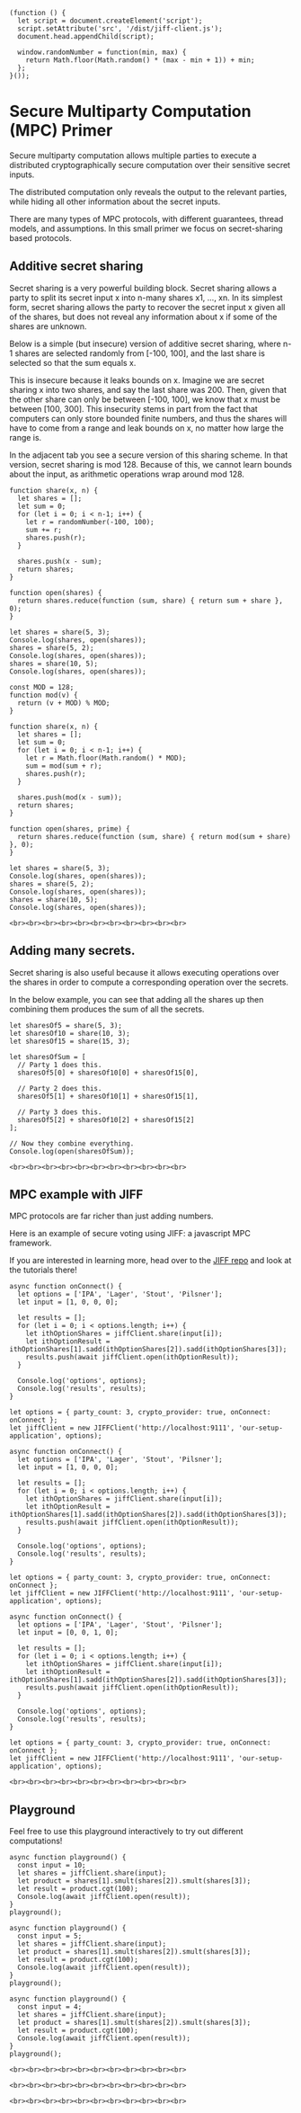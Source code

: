 ```neptune[language=javascript,inject=true]
(function () {
  let script = document.createElement('script');
  script.setAttribute('src', '/dist/jiff-client.js');
  document.head.appendChild(script);
  
  window.randomNumber = function(min, max) {
    return Math.floor(Math.random() * (max - min + 1)) + min;
  };
}());
```
# Secure Multiparty Computation (MPC) Primer

Secure multiparty computation allows multiple parties to execute a distributed
cryptographically secure computation over their sensitive secret inputs.

The distributed computation only reveals the output to the relevant parties, while
hiding all other information about the secret inputs.

There are many types of MPC protocols, with different guarantees, thread models,
and assumptions. In this small primer we focus on secret-sharing based protocols.

## Additive secret sharing

Secret sharing is a very powerful building block. Secret sharing allows a party
to split its secret input x into n-many shares x1, ..., xn. In its simplest form,
secret sharing allows the party to recover the secret input x given all of the shares,
but does not reveal any information about x if some of the shares are unknown.

Below is a simple (but insecure) version of additive secret sharing, where
n-1 shares are selected randomly from \[-100, 100\], and the last share is
selected so that the sum equals x.

This is insecure because it leaks bounds on x. Imagine we are secret sharing
x into two shares, and say the last share was 200. Then, given that the other
share can only be between \[-100, 100\], we know that x must be between \[100, 300\].
This insecurity stems in part from the fact that computers can only store bounded
finite numbers, and thus the shares will have to come from a range and leak bounds
on x, no matter how large the range is.

In the adjacent tab you see a secure version of this sharing scheme. In that version,
secret sharing is mod 128. Because of this, we cannot learn bounds about the input,
as arithmetic operations wrap around mod 128.

```neptune[frame=1,title=Insecure&nbsp;Scheme]
function share(x, n) {
  let shares = [];
  let sum = 0;
  for (let i = 0; i < n-1; i++) {
    let r = randomNumber(-100, 100);
    sum += r;
    shares.push(r);
  }
  
  shares.push(x - sum);
  return shares;
}

function open(shares) {
  return shares.reduce(function (sum, share) { return sum + share }, 0);
}

let shares = share(5, 3);
Console.log(shares, open(shares));
shares = share(5, 2);
Console.log(shares, open(shares));
shares = share(10, 5);
Console.log(shares, open(shares));
```

```neptune[frame=1,title=Secure&nbsp;Additive&nbsp;Secret&nbsp;Sharing,scope=33]
const MOD = 128;
function mod(v) {
  return (v + MOD) % MOD;
}

function share(x, n) {
  let shares = [];
  let sum = 0;
  for (let i = 0; i < n-1; i++) {
    let r = Math.floor(Math.random() * MOD);
    sum = mod(sum + r);
    shares.push(r);
  }
  
  shares.push(mod(x - sum));
  return shares;
}

function open(shares, prime) {
  return shares.reduce(function (sum, share) { return mod(sum + share) }, 0);
}

let shares = share(5, 3);
Console.log(shares, open(shares));
shares = share(5, 2);
Console.log(shares, open(shares));
shares = share(10, 5);
Console.log(shares, open(shares));
```
```neptune[inject=true,language=html]
<br><br><br><br><br><br><br><br><br><br><br>
```

## Adding many secrets.

Secret sharing is also useful because it allows executing operations over the shares
in order to compute a corresponding operation over the secrets.

In the below example, you can see that adding all the shares up then combining them
produces the sum of all the secrets.

```neptune[frame=frame3,scope=33]
let sharesOf5 = share(5, 3);
let sharesOf10 = share(10, 3);
let sharesOf15 = share(15, 3);

let sharesOfSum = [
  // Party 1 does this.
  sharesOf5[0] + sharesOf10[0] + sharesOf15[0],

  // Party 2 does this.
  sharesOf5[1] + sharesOf10[1] + sharesOf15[1],

  // Party 3 does this.
  sharesOf5[2] + sharesOf10[2] + sharesOf15[2]
];

// Now they combine everything.
Console.log(open(sharesOfSum));
```
```neptune[inject=true,language=html]
<br><br><br><br><br><br><br><br><br><br><br>
```


## MPC example with JIFF

MPC protocols are far richer than just adding numbers.

Here is an example of secure voting using JIFF: a javascript MPC framework.

If you are interested in learning more, head over to the
[JIFF repo](https://github.com/multiparty/JIFF) and look at the tutorials there!

```neptune[title=Party&nbsp;1,frame=frame2,scope=1]
async function onConnect() {
  let options = ['IPA', 'Lager', 'Stout', 'Pilsner'];
  let input = [1, 0, 0, 0];

  let results = [];
  for (let i = 0; i < options.length; i++) {
    let ithOptionShares = jiffClient.share(input[i]);
    let ithOptionResult = ithOptionShares[1].sadd(ithOptionShares[2]).sadd(ithOptionShares[3]);
    results.push(await jiffClient.open(ithOptionResult));
  }

  Console.log('options', options);
  Console.log('results', results);
}

let options = { party_count: 3, crypto_provider: true, onConnect: onConnect };
let jiffClient = new JIFFClient('http://localhost:9111', 'our-setup-application', options);
```

```neptune[title=Party&nbsp;2,frame=frame2,scope=2]
async function onConnect() {
  let options = ['IPA', 'Lager', 'Stout', 'Pilsner'];
  let input = [1, 0, 0, 0];

  let results = [];
  for (let i = 0; i < options.length; i++) {
    let ithOptionShares = jiffClient.share(input[i]);
    let ithOptionResult = ithOptionShares[1].sadd(ithOptionShares[2]).sadd(ithOptionShares[3]);
    results.push(await jiffClient.open(ithOptionResult));
  }

  Console.log('options', options);
  Console.log('results', results);
}

let options = { party_count: 3, crypto_provider: true, onConnect: onConnect };
let jiffClient = new JIFFClient('http://localhost:9111', 'our-setup-application', options);
```

```neptune[title=Party&nbsp;3,frame=frame2,scope=3]
async function onConnect() {
  let options = ['IPA', 'Lager', 'Stout', 'Pilsner'];
  let input = [0, 0, 1, 0];

  let results = [];
  for (let i = 0; i < options.length; i++) {
    let ithOptionShares = jiffClient.share(input[i]);
    let ithOptionResult = ithOptionShares[1].sadd(ithOptionShares[2]).sadd(ithOptionShares[3]);
    results.push(await jiffClient.open(ithOptionResult));
  }

  Console.log('options', options);
  Console.log('results', results);
}

let options = { party_count: 3, crypto_provider: true, onConnect: onConnect };
let jiffClient = new JIFFClient('http://localhost:9111', 'our-setup-application', options);
```
```neptune[inject=true,language=html]
<br><br><br><br><br><br><br><br><br><br><br>
```

## Playground

Feel free to use this playground interactively to try out different computations!

```neptune[title=Party&nbsp;1,frame=frame4,scope=1]
async function playground() {
  const input = 10;
  let shares = jiffClient.share(input);
  let product = shares[1].smult(shares[2]).smult(shares[3]);
  let result = product.cgt(100);
  Console.log(await jiffClient.open(result));
}
playground();
```

```neptune[title=Party&nbsp;2,frame=frame4,scope=2]
async function playground() {
  const input = 5;
  let shares = jiffClient.share(input);
  let product = shares[1].smult(shares[2]).smult(shares[3]);
  let result = product.cgt(100);
  Console.log(await jiffClient.open(result));
}
playground();
```

```neptune[title=Party&nbsp;3,frame=frame4,scope=3]
async function playground() {
  const input = 4;
  let shares = jiffClient.share(input);
  let product = shares[1].smult(shares[2]).smult(shares[3]);
  let result = product.cgt(100);
  Console.log(await jiffClient.open(result));
}
playground();
```
```neptune[inject=true,language=html]
<br><br><br><br><br><br><br><br><br><br><br>
```
```neptune[inject=true,language=html]
<br><br><br><br><br><br><br><br><br><br><br>
```
```neptune[inject=true,language=html]
<br><br><br><br><br><br><br><br><br><br><br>
```
